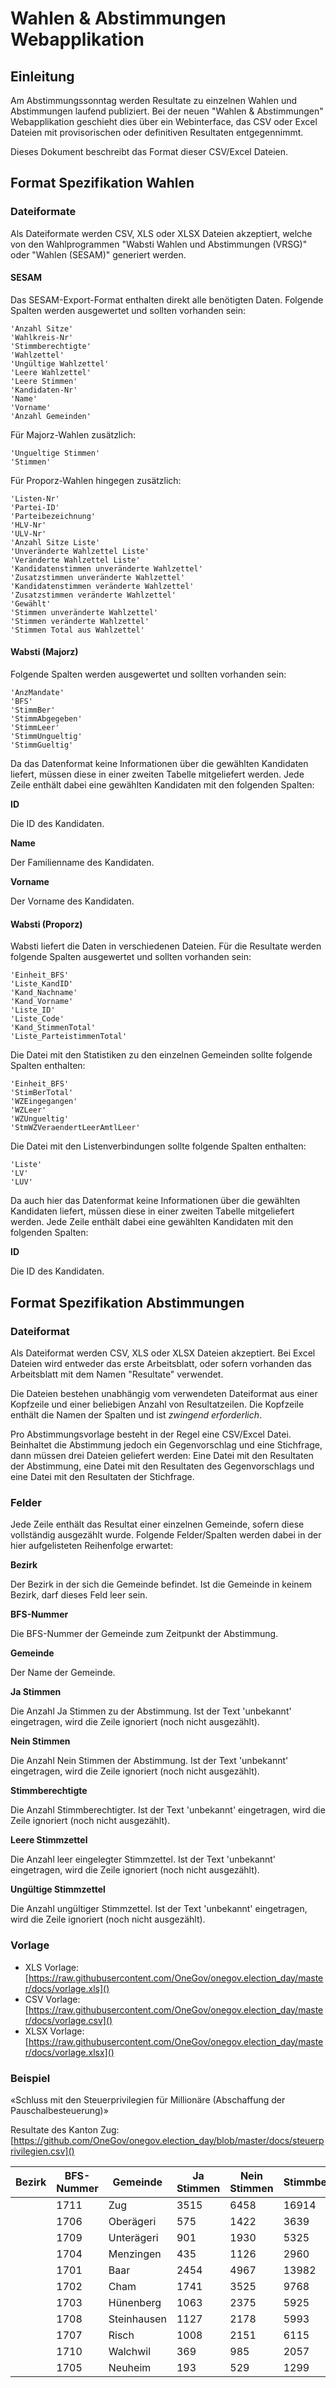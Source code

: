 # Wahlen & Abstimmungen Webapplikation

## Einleitung

Am Abstimmungssonntag werden Resultate zu einzelnen Wahlen und Abstimmungen laufend publiziert. Bei der neuen "Wahlen & Abstimmungen" Webapplikation geschieht dies über ein Webinterface, das CSV oder Excel Dateien mit provisorischen oder definitiven Resultaten entgegennimmt.

Dieses Dokument beschreibt das Format dieser CSV/Excel Dateien.

## Format Spezifikation Wahlen

### Dateiformate

Als Dateiformate werden CSV, XLS oder XLSX Dateien akzeptiert, welche von den Wahlprogrammen "Wabsti Wahlen und Abstimmungen (VRSG)" oder "Wahlen (SESAM)" generiert werden.

#### SESAM

Das SESAM-Export-Format enthalten direkt alle benötigten Daten. Folgende Spalten werden ausgewertet und sollten vorhanden sein:

    'Anzahl Sitze'
    'Wahlkreis-Nr'
    'Stimmberechtigte'
    'Wahlzettel'
    'Ungültige Wahlzettel'
    'Leere Wahlzettel'
    'Leere Stimmen'
    'Kandidaten-Nr'
    'Name'
    'Vorname'
    'Anzahl Gemeinden'

Für Majorz-Wahlen zusätzlich:

    'Ungueltige Stimmen'
    'Stimmen'

Für Proporz-Wahlen hingegen zusätzlich:

    'Listen-Nr'
    'Partei-ID'
    'Parteibezeichnung'
    'HLV-Nr'
    'ULV-Nr'
    'Anzahl Sitze Liste'
    'Unveränderte Wahlzettel Liste'
    'Veränderte Wahlzettel Liste'
    'Kandidatenstimmen unveränderte Wahlzettel'
    'Zusatzstimmen unveränderte Wahlzettel'
    'Kandidatenstimmen veränderte Wahlzettel'
    'Zusatzstimmen veränderte Wahlzettel'
    'Gewählt'
    'Stimmen unveränderte Wahlzettel'
    'Stimmen veränderte Wahlzettel'
    'Stimmen Total aus Wahlzettel'

#### Wabsti (Majorz)

Folgende Spalten werden ausgewertet und sollten vorhanden sein:

    'AnzMandate'
    'BFS'
    'StimmBer'
    'StimmAbgegeben'
    'StimmLeer'
    'StimmUngueltig'
    'StimmGueltig'

Da das Datenformat keine Informationen über die gewählten Kandidaten liefert, müssen diese in einer zweiten Tabelle mitgeliefert werden. Jede Zeile enthält dabei eine gewählten Kandidaten mit den folgenden Spalten:

**ID**

Die ID des Kandidaten.

**Name**

Der Familienname des Kandidaten.

**Vorname**

Der Vorname des Kandidaten.

#### Wabsti (Proporz)

Wabsti liefert die Daten in verschiedenen Dateien. Für die Resultate werden folgende Spalten ausgewertet und sollten vorhanden sein:

    'Einheit_BFS'
    'Liste_KandID'
    'Kand_Nachname'
    'Kand_Vorname'
    'Liste_ID'
    'Liste_Code'
    'Kand_StimmenTotal'
    'Liste_ParteistimmenTotal'

Die Datei mit den Statistiken zu den einzelnen Gemeinden sollte folgende Spalten enthalten:

    'Einheit_BFS'
    'StimBerTotal'
    'WZEingegangen'
    'WZLeer'
    'WZUngueltig'
    'StmWZVeraendertLeerAmtlLeer'

Die Datei mit den Listenverbindungen sollte folgende Spalten enthalten:

    'Liste'
    'LV'
    'LUV'

Da auch hier das Datenformat keine Informationen über die gewählten Kandidaten liefert, müssen diese in einer zweiten Tabelle mitgeliefert werden. Jede Zeile enthält dabei eine gewählten Kandidaten mit den folgenden Spalten:

**ID**

Die ID des Kandidaten.

## Format Spezifikation Abstimmungen

### Dateiformat

Als Dateiformat werden CSV, XLS oder XLSX Dateien akzeptiert. Bei Excel Dateien wird entweder das erste Arbeitsblatt, oder sofern vorhanden das Arbeitsblatt mit dem Namen "Resultate" verwendet.

Die Dateien bestehen unabhängig vom verwendeten Dateiformat aus einer Kopfzeile und einer beliebigen Anzahl von Resultatzeilen. Die Kopfzeile enthält die Namen der Spalten und ist *zwingend erforderlich*.

Pro Abstimmungsvorlage besteht in der Regel eine CSV/Excel Datei. Beinhaltet die Abstimmung jedoch ein Gegenvorschlag und eine Stichfrage, dann müssen drei Dateien geliefert werden: Eine Datei mit den Resultaten der Abstimmung, eine Datei mit den Resultaten des Gegenvorschlags und eine Datei mit den Resultaten der Stichfrage.

### Felder

Jede Zeile enthält das Resultat einer einzelnen Gemeinde, sofern diese vollständig ausgezählt wurde.
Folgende Felder/Spalten werden dabei in der hier aufgelisteten Reihenfolge erwartet:

**Bezirk**

Der Bezirk in der sich die Gemeinde befindet. Ist die Gemeinde in keinem Bezirk, darf dieses Feld leer sein.

**BFS-Nummer**

Die BFS-Nummer der Gemeinde zum Zeitpunkt der Abstimmung.

**Gemeinde**

Der Name der Gemeinde.

**Ja Stimmen**

Die Anzahl Ja Stimmen zu der Abstimmung.
Ist der Text 'unbekannt' eingetragen, wird die Zeile ignoriert (noch nicht ausgezählt).

**Nein Stimmen**

Die Anzahl Nein Stimmen der Abstimmung.
Ist der Text 'unbekannt' eingetragen, wird die Zeile ignoriert (noch nicht ausgezählt).

**Stimmberechtigte**

Die Anzahl Stimmberechtigter.
Ist der Text 'unbekannt' eingetragen, wird die Zeile ignoriert (noch nicht ausgezählt).

**Leere Stimmzettel**

Die Anzahl leer eingelegter Stimmzettel.
Ist der Text 'unbekannt' eingetragen, wird die Zeile ignoriert (noch nicht ausgezählt).

**Ungültige Stimmzettel**

Die Anzahl ungültiger Stimmzettel.
Ist der Text 'unbekannt' eingetragen, wird die Zeile ignoriert (noch nicht ausgezählt).

### Vorlage

* XLS Vorlage: [https://raw.githubusercontent.com/OneGov/onegov.election_day/master/docs/vorlage.xls]()
* CSV Vorlage: [https://raw.githubusercontent.com/OneGov/onegov.election_day/master/docs/vorlage.csv]()
* XLSX Vorlage: [https://raw.githubusercontent.com/OneGov/onegov.election_day/master/docs/vorlage.xlsx]()

### Beispiel

«Schluss mit den Steuerprivilegien für Millionäre (Abschaffung der Pauschalbesteuerung)»

Resultate des Kanton Zug: [https://github.com/OneGov/onegov.election_day/blob/master/docs/steuerprivilegien.csv]()

| Bezirk | BFS-Nummer | Gemeinde    | Ja Stimmen | Nein Stimmen | Stimmberechtigte | Leere Stimmzettel | Ungültige Stimmzettel |
|--------|------------|-------------|------------|--------------|------------------|-------------------|-----------------------|
|        | 1711       | Zug         | 3515       | 6458         | 16914            | 123               | 123                   |
|        | 1706       | Oberägeri   | 575        | 1422         | 3639             | 123               | 123                   |
|        | 1709       | Unterägeri  | 901        | 1930         | 5325             | 123               | 123                   |
|        | 1704       | Menzingen   | 435        | 1126         | 2960             | 123               | 123                   |
|        | 1701       | Baar        | 2454       | 4967         | 13982            | 123               | 123                   |
|        | 1702       | Cham        | 1741       | 3525         | 9768             | 123               | 123                   |
|        | 1703       | Hünenberg   | 1063       | 2375         | 5925             | 123               | 123                   |
|        | 1708       | Steinhausen | 1127       | 2178         | 5993             | 123               | 123                   |
|        | 1707       | Risch       | 1008       | 2151         | 6115             | 123               | 123                   |
|        | 1710       | Walchwil    | 369        | 985          | 2057             | 123               | 123                   |
|        | 1705       | Neuheim     | 193        | 529          | 1299             | 123               | 123                   |

